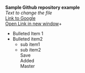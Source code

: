 **Sample Github repository example**  
*Text to change the file*  
[Link to Google](http:/www.google.com)  
[Open Link in new window](www.google.com)+  
- Bulleted Item 1  
- Bulleted item2  
     - sub item1  
     - sub item2  
Save  
Added  
Master  
